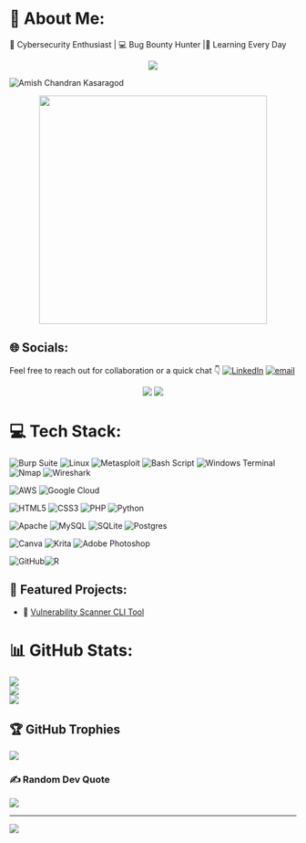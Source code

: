 # 💫 About Me:
🔐 Cybersecurity Enthusiast | 💻 Bug Bounty Hunter |🚀 Learning Every Day
<p align="center">
  <img src="https://readme-typing-svg.herokuapp.com/?lines=Ethical+Hacker+%7C+Python+Developer+%7C+Bug+Bounty+Hunter;Always+Learning+Something+New!&center=true&width=500&height=45">
</p>

![Amish Chandran Kasaragod](https://img.shields.io/badge/Made%20by-Amish_Chandran_Kasaragod-1f425f?style=for-the-badge)


<p align="center">
  <img src="https://media.giphy.com/media/hqU2KkjW5bE2v2Z7Q2/giphy.gif" width="400">
</p>

## 🌐 Socials:

Feel free to reach out for collaboration or a quick chat 👇
[![LinkedIn](https://img.shields.io/badge/LinkedIn-%230077B5.svg?logo=linkedin&logoColor=white)](https://linkedin.com/in/amish-chandran-kasaragod-5454882a5) [![email](https://img.shields.io/badge/Email-D14836?logo=gmail&logoColor=white)](mailto:amishck08@gmail.com) 

<p align="center">
  <a href="mailto:amishck08@gmail.com"><img src="https://img.shields.io/badge/Email-D14836?style=for-the-badge&logo=gmail&logoColor=white"></a>
  <a href="https://linkedin.com/in/amish-chandran-kasaragod-5454882a5"><img src="https://img.shields.io/badge/LinkedIn-0077B5?style=for-the-badge&logo=linkedin&logoColor=white"></a>
</p>

# 💻 Tech Stack:
![Burp Suite](https://img.shields.io/badge/Burp%20Suite-FF3300?style=for-the-badge&logo=burpsuite&logoColor=white) ![Linux](https://img.shields.io/badge/Linux-FCC624?style=for-the-badge&logo=linux&logoColor=black) ![Metasploit](https://img.shields.io/badge/Metasploit-000000?style=for-the-badge&logo=metasploit&logoColor=white) ![Bash Script](https://img.shields.io/badge/bash_script-%23121011.svg?style=for-the-badge&logo=gnu-bash&logoColor=white) ![Windows Terminal](https://img.shields.io/badge/Windows%20Terminal-%234D4D4D.svg?style=for-the-badge&logo=windows-terminal&logoColor=white) ![Nmap](https://img.shields.io/badge/-Nmap-004170?logo=nmap&logoColor=white&style=flat-square) ![Wireshark](https://img.shields.io/badge/-Wireshark-1679A7?logo=wireshark&logoColor=white&style=flat-square)

![AWS](https://img.shields.io/badge/AWS-%23FF9900.svg?style=for-the-badge&logo=amazon-aws&logoColor=white)  ![Google Cloud](https://img.shields.io/badge/GoogleCloud-%234285F4.svg?style=for-the-badge&logo=google-cloud&logoColor=white)

![HTML5](https://img.shields.io/badge/html5-%23E34F26.svg?style=for-the-badge&logo=html5&logoColor=white)  ![CSS3](https://img.shields.io/badge/css3-%231572B6.svg?style=for-the-badge&logo=css3&logoColor=white) ![PHP](https://img.shields.io/badge/php-%23777BB4.svg?style=for-the-badge&logo=php&logoColor=white) ![Python](https://img.shields.io/badge/python-3670A0?style=for-the-badge&logo=python&logoColor=ffdd54)

![Apache](https://img.shields.io/badge/apache-%23D42029.svg?style=for-the-badge&logo=apache&logoColor=white) ![MySQL](https://img.shields.io/badge/mysql-4479A1.svg?style=for-the-badge&logo=mysql&logoColor=white) ![SQLite](https://img.shields.io/badge/sqlite-%2307405e.svg?style=for-the-badge&logo=sqlite&logoColor=white) ![Postgres](https://img.shields.io/badge/postgres-%23316192.svg?style=for-the-badge&logo=postgresql&logoColor=white)

![Canva](https://img.shields.io/badge/Canva-%2300C4CC.svg?style=for-the-badge&logo=Canva&logoColor=white) ![Krita](https://img.shields.io/badge/Krita-203759?style=for-the-badge&logo=krita&logoColor=EEF37B) ![Adobe Photoshop](https://img.shields.io/badge/adobe%20photoshop-%2331A8FF.svg?style=for-the-badge&logo=adobe%20photoshop&logoColor=white)

![GitHub](https://img.shields.io/badge/github-%23121011.svg?style=for-the-badge&logo=github&logoColor=white)![R](https://img.shields.io/badge/r-%23276DC3.svg?style=for-the-badge&logo=r&logoColor=white)

## 🚀 Featured Projects:
- 🔐 [Vulnerability Scanner CLI Tool](https://github.com/amishck/vuln-scanner)
  
# 📊 GitHub Stats:
![](https://github-readme-stats.vercel.app/api?username=amishck&theme=dark&hide_border=false&include_all_commits=true&count_private=true)<br/>
![](https://nirzak-streak-stats.vercel.app/?user=amishck&theme=dark&hide_border=false)<br/>
![](https://github-readme-stats.vercel.app/api/top-langs/?username=amishck&theme=dark&hide_border=false&include_all_commits=true&count_private=true&layout=compact)

## 🏆 GitHub Trophies
![](https://github-profile-trophy.vercel.app/?username=amishck&theme=radical&no-frame=false&no-bg=true&margin-w=4)

### ✍️ Random Dev Quote
![](https://quotes-github-readme.vercel.app/api?type=horizontal&theme=radical)

---
[![](https://visitcount.itsvg.in/api?id=amishck&icon=10&color=13)](https://visitcount.itsvg.in)

<!-- Proudly created with GPRM ( https://gprm.itsvg.in ) -->
